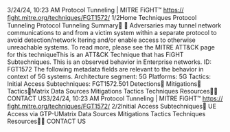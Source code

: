 3/24/24, 10:23 AM Protocol Tunneling | MITRE FiGHT™
https://ﬁght.mitre.org/techniques/FGT1572/ 1/2Home Techniques Protocol Tunneling
Protocol Tunneling
Summary󰅂 󰅂
Adversaries may tunnel network communications to and from
a victim system within a separate protocol to avoid
detection/network  ltering and/or enable access to otherwise
unreachable systems. To read more, please see the MITRE
ATT&CK page for this techniqueThis is an ATT&CK
Technique that has FiGHT
Subtechniques.
This is an observed behavior
in Enterprise networks.
ID: FGT1572
The following metadata
fields are relevant to the
behavior in context of 5G
systems.
Architecture segment: 5G
Platforms: 5G
Tactics: Initial Access
Subtechniques:
FGT1572.501
Detections󰅀
Mitigations󰅀
Tactics󰅀Matrix Data Sources Mitigations Tactics Techniques Resources󰍝󰇙
CONTACT US3/24/24, 10:23 AM Protocol Tunneling | MITRE FiGHT™
https://ﬁght.mitre.org/techniques/FGT1572/ 2/2Initial Access
Subtechniques󰅀
UE Access via GTP-UMatrix Data Sources Mitigations Tactics Techniques Resources󰍝󰇙
CONTACT US